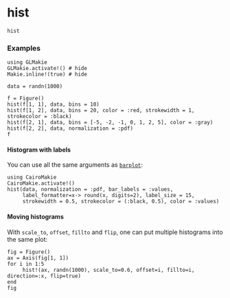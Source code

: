 # hist

```@docs
hist
```

### Examples

```@example hist
using GLMakie
GLMakie.activate!() # hide
Makie.inline!(true) # hide

data = randn(1000)

f = Figure()
hist(f[1, 1], data, bins = 10)
hist(f[1, 2], data, bins = 20, color = :red, strokewidth = 1, strokecolor = :black)
hist(f[2, 1], data, bins = [-5, -2, -1, 0, 1, 2, 5], color = :gray)
hist(f[2, 2], data, normalization = :pdf)
f
```

#### Histogram with labels

You can use all the same arguments as [`barplot`](@ref):
```@example hist
using CairoMakie
CairoMakie.activate!()
hist(data, normalization = :pdf, bar_labels = :values,
     label_formatter=x-> round(x, digits=2), label_size = 15,
     strokewidth = 0.5, strokecolor = (:black, 0.5), color = :values)
```

#### Moving histograms

With `scale_to`, `offset`, `fillto` and `flip`, one can put multiple histograms into the same plot:

```@example hist
fig = Figure()
ax = Axis(fig[1, 1])
for i in 1:5
     hist!(ax, randn(1000), scale_to=0.6, offset=i, fillto=i, direction=:x, flip=true)
end
fig
```
